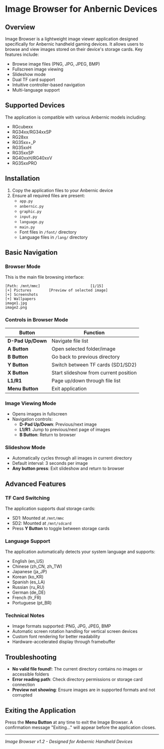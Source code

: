 # Image Browser for Anbernic Devices

## Overview
Image Browser is a lightweight image viewer application designed specifically for Anbernic handheld gaming devices. It allows users to browse and view images stored on their device's storage cards. Key features include:

- Browse image files (PNG, JPG, JPEG, BMP)
- Fullscreen image viewing
- Slideshow mode
- Dual TF card support
- Intuitive controller-based navigation
- Multi-language support

## Supported Devices
The application is compatible with various Anbernic models including:
- RGcubexx
- RG34xx/RG34xxSP
- RG28xx
- RG35xx+_P
- RG35xxH
- RG35xxSP
- RG40xxH/RG40xxV
- RG35xxPRO

## Installation
1. Copy the application files to your Anbernic device
2. Ensure all required files are present:
   - `app.py`
   - `anbernic.py`
   - `graphic.py`
   - `input.py`
   - `language.py`
   - `main.py`
   - Font files in `/font/` directory
   - Language files in `/lang/` directory

## Basic Navigation

### Browser Mode
This is the main file browsing interface:
```
[Path: /mnt/mmc]                       [1/15]
[+] Pictures        [Preview of selected image]
[+] Screenshots
[+] Wallpapers
image1.jpg
image2.png
```

### Controls in Browser Mode
| Button | Function |
|--------|----------|
| **D-Pad Up/Down** | Navigate file list |
| **A Button** | Open selected folder/image |
| **B Button** | Go back to previous directory |
| **Y Button** | Switch between TF cards (SD1/SD2) |
| **X Button** | Start slideshow from current position |
| **L1/R1** | Page up/down through file list |
| **Menu Button** | Exit application |

### Image Viewing Mode
- Opens images in fullscreen
- Navigation controls:
  - **D-Pad Up/Down**: Previous/next image
  - **L1/R1**: Jump to previous/next page of images
  - **B Button**: Return to browser

### Slideshow Mode
- Automatically cycles through all images in current directory
- Default interval: 3 seconds per image
- **Any button press**: Exit slideshow and return to browser

## Advanced Features

### TF Card Switching
The application supports dual storage cards:
- SD1: Mounted at `/mnt/mmc`
- SD2: Mounted at `/mnt/sdcard`
- Press **Y Button** to toggle between storage cards

### Language Support
The application automatically detects your system language and supports:
- English (en_US)
- Chinese (zh_CN, zh_TW)
- Japanese (ja_JP)
- Korean (ko_KR)
- Spanish (es_LA)
- Russian (ru_RU)
- German (de_DE)
- French (fr_FR)
- Portuguese (pt_BR)

### Technical Notes
- Image formats supported: PNG, JPG, JPEG, BMP
- Automatic screen rotation handling for vertical screen devices
- Custom font rendering for better readability
- Hardware-accelerated display through framebuffer

## Troubleshooting
- **No valid file found!**: The current directory contains no images or accessible folders
- **Error reading path**: Check directory permissions or storage card connection
- **Preview not showing**: Ensure images are in supported formats and not corrupted

## Exiting the Application
Press the **Menu Button** at any time to exit the Image Browser. A confirmation message "Exiting..." will appear before the application closes.

---

*Image Browser v1.2 - Designed for Anbernic Handheld Devices*